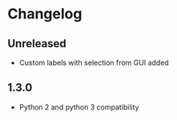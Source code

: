 # Changelog

## Unreleased

* Custom labels with selection from GUI added

## 1.3.0 

* Python 2 and python 3 compatibility